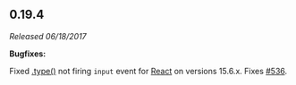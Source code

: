 ## 0.19.4

_Released 06/18/2017_

**Bugfixes:**

Fixed [.type()](/api/commands/type) not firing `input` event for
[React](https://reactjs.org/) on versions 15.6.x. Fixes
[#536](https://github.com/cypress-io/cypress/issues/536).
